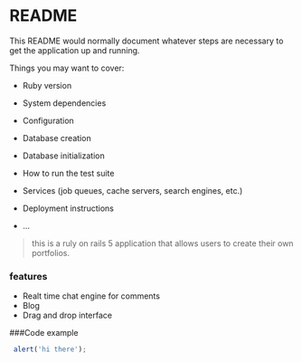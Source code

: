 # README

This README would normally document whatever steps are necessary to get the
application up and running.

Things you may want to cover:

* Ruby version

* System dependencies

* Configuration

* Database creation

* Database initialization

* How to run the test suite

* Services (job queues, cache servers, search engines, etc.)

* Deployment instructions

* ...

>this is a ruly on rails 5 application that allows users to create their own portfolios.

### features

- Realt time chat engine for comments
- Blog
- Drag and drop interface

###Code example

```javascript
 alert('hi there');
 ```
